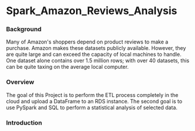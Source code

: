 # Spark_Amazon_Reviews_Analysis

### Background
Many of Amazon's shoppers depend on product reviews to make a purchase. Amazon makes these datasets publicly available. However, they are quite large and can exceed the capacity of local machines to handle. One dataset alone contains over 1.5 million rows; with over 40 datasets, this can be quite taxing on the average local computer. 

### Overview
The goal of this Project is to perform the ETL process completely in the cloud and upload a DataFrame to an RDS instance. The second goal is to use PySpark and SQL to perform a statistical analysis of selected data.

### Introduction

